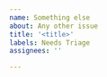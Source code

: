 ```yaml
---
name: Something else
about: Any other issue
title: '<title>'
labels: Needs Triage
assignees: ''

---
```


<!--
Note: Please search to see if an issue already exists for the bug you encountered.

Please include smallest possible sized examples.
-->


